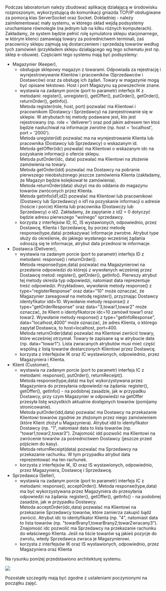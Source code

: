 Podczas laboratorium należy zbudować aplikację działającą w środowisku rozproszonym, wykorzystującą do komunikacji gniazda TCP/IP obsługiwane za pomocą klas ServerSocket oraz Socket. Dokładniej - należy zaimlementować mały systemu, w którego skład wejdą podsystemy uruchamiane równolegle (na jednym lub na kilku różnych komputerach). Zakładamy, że system będzie pełnić rolę symulatora sklepu stacjonarnego, w którym klienci zamawiają towary za pośrednictwem terminali, zaś pracownicy sklepu zajmują się dostarczeniem i sprzedażą towarów według tych zamówień (przykładem sklepu działającego wg tego schematu jest np. sklep e-obuwie). Częściami tego systemu mają być podsystemy:

- Magazynier (Keeper),
    - obsługuje sklepowy magazyn z towarami. Odpowiada za rejestrację i wyrejestrowywanie Klientów i pracowników (Sprzedawców i Dostawców) oraz za obsługę ich żądań. Towary w magazynie mogą być opisane tekstowo. Host i port Magazynu są powszechnie znane.
    - wystawia na zadanym porcie (port to parametr) interfejs IK z metodami: register(), unregister(), getOffer(), putOrder(), getOrder(), returnOrder(), getInfo().  
        Metoda register(role, host, port) pozwalać ma Klientowi i pracownikom (Dostawcy i Sprzedawcy) na zarejestrowanie się w sklepie. W atrybutach tej metody podawane jest, kto jest rejestrowany (np. role = 'deliverer') oraz pod jakim adresem ten ktoś będzie nasłuchiwał na informacje zwrotne (np. host = 'localhost', port = '2000').  
        Metoda uregister(id) pozwalać ma na wyrejestrowanie Klienta lub pracownika (Dostawcy lub Sprzedawcy) o wskazanym id.  
        Metoda getOffer(idc) pozwalać ma Klientowi o wskazanym idc na pozyskanie informacji o ofercie sklepu.  
        Metoda putOrder(idc, data) pozwalać ma Klientowi na złożenie zamówienia na towary.  
        Metoda getOrder(idd) pozwalać ma Dostawcy na pobranie pierwszego nieobsłużonego jeszcze zamówienia Klienta (zakładamy, że Magazyn będzie kolejkował te zamówienia).  
        Metoda returnOrder(data) służyć ma do oddania do magazynu towarów zwróconych przez Klienta.  
        Metoda getInfo(id1,id2) pozwalać ma Klientowi lub pracownikowi (Dostawcy lub Sprzedawcy) o id1 na pozyskanie informacji o adresie (hoście i porcie) Klienta lub pracownika (Dostawczy lub Sprzedawcy) o id2. Zakładamy, że zapytanie z id2 = 0 dotyczyć będzie adresu pierwszego "wolnego" sprzedawcy.
    - korzysta z interfejsów ID, IC, IS wystawionych, odpowiednio, przez Dostawcę, Klienta i Sprzedawcę, by porzez metodę response(type,data) przekazywać informacje zwrotne. Atrybut type służy do określenie, do jakiego wysłanego wcześniej żądania odnoszą się te informacje, atrybut data przednosi te informacje.
- Dostawca (Deliverer),
    - wystawia na zadanym porcie (port to parametr) interfejs ID z metodami: response() i returnOrder().  
        Metoda response(type,data) pozwalać ma Magazynierowi na przesłanie odpowiedzi do którejś z wywołanych wcześniej przez Dostawcę metod: register(), getOrder(), getInfo(). Pierwszy atrybut tej metody określa typ odpowiedzi, natomiast data reprezentuje treść odpowiedzi. Przykładowo, wywołanie metody response() z type="registerResponse" oraz data="10" może oznaczać, że Magazynier zareagował na metodę register(), przyznając Dostawcy identyfikator idd=10. Wywołanie metody response() z type="getOrderResponse" oraz data="3,towar1,towar2" może oznaczać, że Klient o identyfikatorze idc=10 zamówił towar1 oraz towar2. Wywołanie metody response() z type="getInfoResponse", data="localhost,4000" może oznaczać, że adres Klienta, o którego zapytał Dostawca, to host=localhost, port=400.  
        Metoda returnOrder(data) pozwalać ma Klientowi zwrócić towary, które wcześniej otrzymał. Towary te zapisane są w atrybucie data (np. data="towar1"). Lista zwracanych atrybutów musi mieć część wspólną z listą towarów dostarczonych Klientowi przez Dostawcę.
    - korzysta z interfejsów IK oraz IC wystawionych, odpowiednio, przez Magazyniera i Klienta.
- Klient (Customer),
    - wystawia na zadanym porcie (port to parametr) interfejs IC z metodami: response(), putOrder(), returnReceipt().  
        Metoda response(type,data) ma być wykorzystywana przez Magazyniera do przesyłania odpowiedzi na żądania: register(), getOffer(), getInfo() - na podobnej zasadzie, jak w przypadku Dostawcy, przy czym Magazynier w odpowiedzi na getOffer przesyła listę wszystkich aktualnie dostępnych towarów (pomijamy stronicowanie).  
        Metoda putOrder(idd,data) pozwalać ma Dostawcy na przekazanie Klientowi towarów zgodnie ze złożonym przez niego zamówieniem (które Klient złożył u Magazyniera). Atrybut idd to identyfikator Dostawcy (np. "1", natomiast data to lista towarów (np. "towar1,towar2,towar3"). Znajomość idd pozwolić ma Klientowi na zwrócenie towarów za pośrednictwem Dostawcy (jeszcze przed pójściem do kasy).  
        Metoda returnReceipt(data) pozwalać ma Sprzedawcy na przekazanie rachunku. W tym przypadku atrybut data reprezentować ma ten rachunek.
    - korzysta z interfejsów IK, ID oraz IS wystawionych, odpowiednio, przez Magazyniera, Dostawcę i Sprzedawcę.
- Sprzedawca (Seller),
    - wystawia na zadanym porcie (port to parametr) interfejs IC z metodami: response(), acceptOrder(). 
        Metoda response(type,data) ma być wykorzystywana przez Magazyniera do przesyłania odpowiedzi na żądania: register(), getOffer(), getInfo() - na podobnej zasadzie, jak w przypadku Dostawcy.  
        Metoda acceptOrder(idc,data) pozwalać ma Klientowi na przekazanie Sprzedawcy towarów, które zamierza zakupić bądź zwrócić. Atrybut idc to identyfikator Klienta (np. "4", natomiast data to lista towarów (np. "towarBrany1,towarBrany2;towarZwracany3"). Znajomość idc pozwolić ma Sprzedawcy na przekazanie rachunku do właściwego Klienta. Jeśli na liście towarów są jakieś pozycje do zwrotu, wtedy Sprzedawca zwraca je Magazynierowi.
    - korzysta z interfejsów IK oraz IS wystawionych, odpowiednio, przez Magazyniera oraz Klienta

Na rysunku poniżej przedstawiono architekturę systemu.  

![](/Notatki/Semestr%203/Języki%20programowania/Labolatoria/Labolatoria%206/Pasted%20image%2020231218112023.png)

Pozostałe szczegóły mają być zgodne z ustaleniami poczynionymi na początku zajęć.